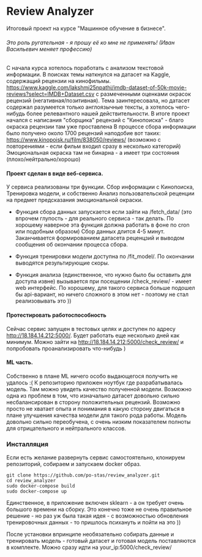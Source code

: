 # Review Analyzer
Итоговый проект на курсе "Машинное обучение в бизнесе".

###### Это роль ругательная - я прошу её ко мне не применять! (Иван Васильевич меняет профессию)

С начала курса хотелось поработать с анализом текстовой информации. 
В поисках темы наткнулся на датасет на Kaggle, содержащий рецензии на кинофильмы. 
https://www.kaggle.com/lakshmi25npathi/imdb-dataset-of-50k-movie-reviews?select=IMDB+Dataset.csv 
с размеченными оценками окрасок рецензий (негативная/позитивная). 
Тема заинтересовала, но датасет содержал разумеется только англоязычные тексты, 
а хотелось чего-нибудь более релевантного нашей действительности.
В итоге проект начался с написания "сборщика" рецензий с "Кинопоиска" - благо окраска рецензии там уже проставлена
В процессе сбора информации было получено около 1700 рецензий наподобие вот таких: https://www.kinopoisk.ru/film/838050/reviews/
(возможно с повторениями - если фильм входил сразу в несколько категорий)
Эмоциональная окраска там не бинарна - а имеет три состояния (плохо/нейтрально/хорошо)

#### Проект сделан в виде веб-сервиса. 
У сервиса реализованы три функции. Сбор информации с Кинопоиска, Тренировка модели, и собственно Анализ пользовательской реценции на предмет предсказания эмоциональной окраски.
- Функция сбора данных запускается если зайти на /fetch_data/ (это впрочем глупость - для реального сервиса - так делать. По хорошему наверное эта функция должна работать в фоне по cron или подобным образом)
Сбор данных длится 4-5 минут. Заканчивается формированием датасета реценцзий и выводом сообщения об окончании процесса сбора.

- Функция тренировки модели доступна по /fit_model/. По окончании выводятся результирующие скоры.

- Функция анализа (единственное, что нужно было бы оставить для доступа извне) вызывается при посещении /check_review/ - имеет web интерфейс. По хорошему, для такого сервиса больше подошел бы api-вариант, но ничего сложного в этом нет - поэтому не стал реализовывать это ))

#### Протестировать работоспособность

Сейчас сервис запущен в тестовых целях и доступен по адресу http://18.184.14.212:5000/. Будет работать еще несколько дней как минимум.
Можно зайти на http://18.184.14.212:5000/check_review/ и попробовать проанализировать что-нибудь )

#### ML часть.
Собственно в плане ML ничего особо выдающегося получить не удалось :(
К репозиторию приложен ноутбук где разрабатывалась модель. Там можно увидеть качество полученной модели.
Возможно одна из проблем в том, что изначально датасет довольно сильно несбалансирован в сторону положительных рецензий.
Возможно просто не хватает опыта и понимания в какую сторону двигаться в плане улучшения качества модели для такого рода работы.
Модель довольно сильно переобучена, с очень низким показателем полноты для отрицательного и нейтрального классов.

### Инсталляция
Если есть желание развернуть сервис самостоятельно, клонируем репозиторий, собираем и запускаем docker образ.
```
git clone https://github.com/po-stas/review_analyzer.git
cd review_analyzer
sudo docker-compose build
sudo docker-compose up
```
Единственное, в приложение включен sklearn - а он требует очень большого времени на сборку. 
Это конечно тоже не очень правильное решение - но раз уж была такая идея - с возможностью обновления тренировочных данных - то пришлось психануть и пойти на это ))

После установки впринципе необязательно собирать данные и тренировать модель - готовый датасет и готовая модель поставляются в комплекте. Можно сразу идти на your_ip:5000/check_review/

 
